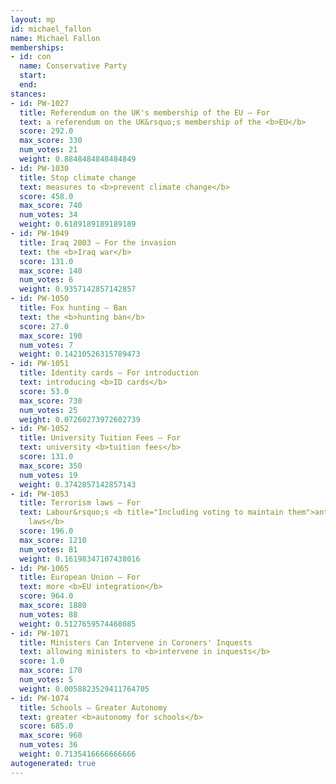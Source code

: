 ```yaml
---
layout: mp
id: michael_fallon
name: Michael Fallon
memberships:
- id: con
  name: Conservative Party
  start: 
  end: 
stances:
- id: PW-1027
  title: Referendum on the UK's membership of the EU — For
  text: a referendum on the UK&rsquo;s membership of the <b>EU</b>
  score: 292.0
  max_score: 330
  num_votes: 21
  weight: 0.8848484848484849
- id: PW-1030
  title: Stop climate change
  text: measures to <b>prevent climate change</b>
  score: 458.0
  max_score: 740
  num_votes: 34
  weight: 0.6189189189189189
- id: PW-1049
  title: Iraq 2003 — For the invasion
  text: the <b>Iraq war</b>
  score: 131.0
  max_score: 140
  num_votes: 6
  weight: 0.9357142857142857
- id: PW-1050
  title: Fox hunting — Ban
  text: the <b>hunting ban</b>
  score: 27.0
  max_score: 190
  num_votes: 7
  weight: 0.14210526315789473
- id: PW-1051
  title: Identity cards — For introduction
  text: introducing <b>ID cards</b>
  score: 53.0
  max_score: 730
  num_votes: 25
  weight: 0.07260273972602739
- id: PW-1052
  title: University Tuition Fees — For
  text: university <b>tuition fees</b>
  score: 131.0
  max_score: 350
  num_votes: 19
  weight: 0.3742857142857143
- id: PW-1053
  title: Terrorism laws — For
  text: Labour&rsquo;s <b title="Including voting to maintain them">anti-terrorism
    laws</b>
  score: 196.0
  max_score: 1210
  num_votes: 81
  weight: 0.16198347107438016
- id: PW-1065
  title: European Union — For
  text: more <b>EU integration</b>
  score: 964.0
  max_score: 1880
  num_votes: 88
  weight: 0.5127659574468085
- id: PW-1071
  title: Ministers Can Intervene in Coroners' Inquests
  text: allowing ministers to <b>intervene in inquests</b>
  score: 1.0
  max_score: 170
  num_votes: 5
  weight: 0.0058823529411764705
- id: PW-1074
  title: Schools — Greater Autonomy
  text: greater <b>autonomy for schools</b>
  score: 685.0
  max_score: 960
  num_votes: 36
  weight: 0.7135416666666666
autogenerated: true
---
```

